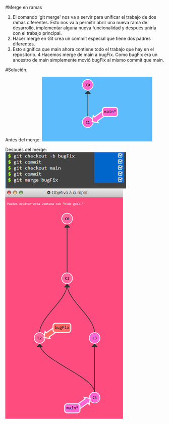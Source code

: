 #Merge en ramas
1. El comando 'git merge' nos va a servir para unificar el trabajo de dos ramas diferentes. Esto nos va a permitir abrir una nueva rama de desarrollo, implementar alguna nueva funcionalidad y después unirla con el trabajo principal.
2. Hacer merge en Git crea un commit especial que tiene dos padres diferentes.
3. Esto significa que main ahora contiene todo el trabajo que hay en el repositorio.
4.Hacemos merge de main a bugFix. Como bugFix era un ancestro de main simplemente movió bugFix al mismo commit que main.

#Solución.

Antes del merge: 
![image](./img/git.png)

Después del merge:
![image](./img/git3.png)
![image](./img/git2.png)
